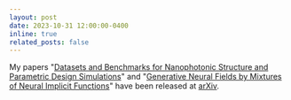 ```yaml
---
layout: post
date: 2023-10-31 12:00:00-0400
inline: true
related_posts: false
---
```


My papers "<a href="https://arxiv.org/abs/2310.19053" target="_blank">Datasets and Benchmarks for Nanophotonic Structure and Parametric Design Simulations</a>" and "<a href="https://arxiv.org/abs/2310.19464" target="_blank">Generative Neural Fields by Mixtures of Neural Implicit Functions</a>" have been released at <a href="https://arxiv.org" target="_blank">arXiv</a>.
